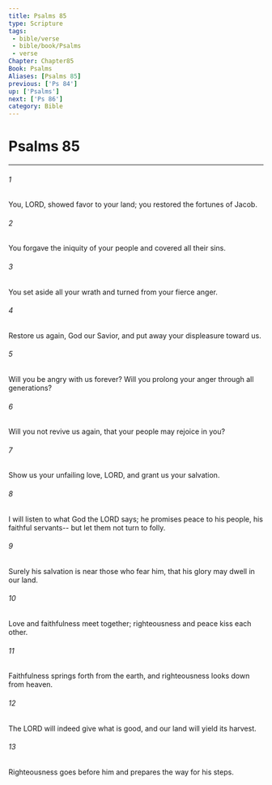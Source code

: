 ```yaml
---
title: Psalms 85
type: Scripture
tags:
 - bible/verse
 - bible/book/Psalms
 - verse
Chapter: Chapter85
Book: Psalms
Aliases: [Psalms 85]
previous: ['Ps 84']
up: ['Psalms']
next: ['Ps 86']
category: Bible
---
```

# Psalms 85

***


###### 1 
You, LORD, showed favor to your land; you restored the fortunes of Jacob. 

###### 2 
You forgave the iniquity of your people and covered all their sins. 

###### 3 
You set aside all your wrath and turned from your fierce anger. 

###### 4 
Restore us again, God our Savior, and put away your displeasure toward us. 

###### 5 
Will you be angry with us forever? Will you prolong your anger through all generations? 

###### 6 
Will you not revive us again, that your people may rejoice in you? 

###### 7 
Show us your unfailing love, LORD, and grant us your salvation. 

###### 8 
I will listen to what God the LORD says; he promises peace to his people, his faithful servants-- but let them not turn to folly. 

###### 9 
Surely his salvation is near those who fear him, that his glory may dwell in our land. 

###### 10 
Love and faithfulness meet together; righteousness and peace kiss each other. 

###### 11 
Faithfulness springs forth from the earth, and righteousness looks down from heaven. 

###### 12 
The LORD will indeed give what is good, and our land will yield its harvest. 

###### 13 
Righteousness goes before him and prepares the way for his steps. 
